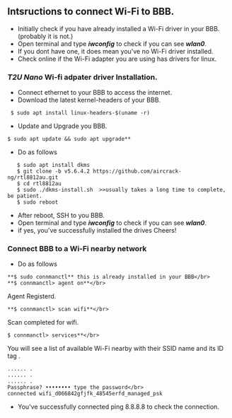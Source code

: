 ## Intsructions to connect Wi-Fi to BBB.
- Initially check if you have already installed a Wi-Fi driver in your BBB. (probably it is not.) </br>
- Open terminal and type ***iwconfig*** to check if you can see ***wlan0***.</br>
- If you dont have one, it does mean you've no Wi-Fi driver installed.
- Check online if the Wi-Fi adapter you are using has drivers for linux.
### ***T2U Nano*** Wi-fi adpater driver Installation.
- Connect ethernet to your BBB to access the internet.
- Download the latest kernel-headers of your BBB.</br>
```
 $ sudo apt install linux-headers-$(uname -r)
```
- Update and Upgrade you BBB.</br>
```
$ sudo apt update && sudo apt upgrade**
```
- Do as follows</br>
```
   $ sudo apt install dkms
   $ git clone -b v5.6.4.2 https://github.com/aircrack-ng/rtl8812au.git
   $ cd rtl8812au
   $ sudo ./dkms-install.sh  >>usually takes a long time to complete, be patient.
   $ sudo reboot
```
- After reboot, SSH to you BBB.
- Open terminal and type ***iwconfig*** to check if you can see ***wlan0***.</br>
- if yes, you've successfully installed the drives Cheers!</br>
### Connect BBB to a Wi-Fi nearby network
- Do as follows </br>
```
**$ sudo connmanctl** this is already installed in your BBB</br>
**$ connmanctl> agent on**</br>
```
Agent Registerd.</br>
```
**$ connmanctl> scan wifi**</br>
```
Scan completed for wifi.</br>
```
$ connmanctl> services**</br>
```
You will see a list of available Wi-Fi nearby with their SSID name and its ID tag .</br>
```$ connmanctl> connect wifi_d066842gfjfk_48545erfd_managed_psk
...... .
...... .
...... .
Passphrase? •••••••• type the password</br>
connected wifi_d066842gfjfk_48545erfd_managed_psk
```
- You've successfully connected ping 8.8.8.8 to check the connection.
